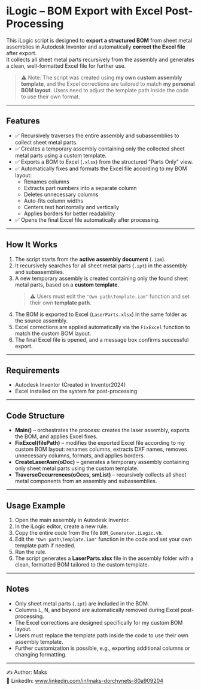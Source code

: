 # iLogic – BOM Export with Excel Post-Processing

This iLogic script is designed to **export a structured BOM** from sheet metal assemblies in Autodesk Inventor and automatically **correct the Excel file** after export.  
It collects all sheet metal parts recursively from the assembly and generates a clean, well-formatted Excel file for further use.  

> ⚠️ Note: The script was created using **my own custom assembly template**, and the Excel corrections are tailored to match **my personal BOM layout**. Users need to adjust the template path inside the code to use their own format.

---

## Features

* ✅ Recursively traverses the entire assembly and subassemblies to collect sheet metal parts.  
* ✅ Creates a temporary assembly containing only the collected sheet metal parts using a custom template.  
* ✅ Exports a BOM to Excel (`.xlsx`) from the structured "Parts Only" view.  
* ✅ Automatically fixes and formats the Excel file according to my BOM layout:  
  * Renames columns  
  * Extracts part numbers into a separate column  
  * Deletes unnecessary columns  
  * Auto-fits column widths  
  * Centers text horizontally and vertically  
  * Applies borders for better readability  
* ✅ Opens the final Excel file automatically after processing.  

---

## How It Works

1. The script starts from the **active assembly document** (`.iam`).  
2. It recursively searches for all sheet metal parts (`.ipt`) in the assembly and subassemblies.  
3. A new temporary assembly is created containing only the found sheet metal parts, based on a **custom template**.  
   > ⚠️ Users must edit the `"Own path\Template.iam"` function and set their own **template path**.  
4. The BOM is exported to Excel (`LaserParts.xlsx`) in the same folder as the source assembly.  
5. Excel corrections are applied automatically via the `FixExcel` function to match the custom BOM layout.  
6. The final Excel file is opened, and a message box confirms successful export.

---

## Requirements

* Autodesk Inventor (Created in Inventor2024)  
* Excel installed on the system for post-processing

---

## Code Structure

* **Main()** – orchestrates the process: creates the laser assembly, exports the BOM, and applies Excel fixes.  
* **FixExcel(filePath)** – modifies the exported Excel file according to my custom BOM layout: renames columns, extracts DXF names, removes unnecessary columns, formats, and applies borders.  
* **CreateLaserAsm(oDoc)** – generates a temporary assembly containing only sheet metal parts using the custom template.  
* **TraverseOccurrences(oOccs, smList)** – recursively collects all sheet metal components from an assembly and subassemblies.

---

## Usage Example

1. Open the main assembly in Autodesk Inventor.  
2. In the iLogic editor, create a new rule.  
3. Copy the entire code from the file `BOM_Generator.iLogic.vb`.
4. Edit the `"Own path\Template.iam"` function in the code and set your own template path if needed.  
5. Run the rule.  
6. The script generates a **LaserParts.xlsx** file in the assembly folder with a clean, formatted BOM tailored to the custom template.

---

## Notes

* Only sheet metal parts (`.ipt`) are included in the BOM.  
* Columns L, N, and beyond are automatically removed during Excel post-processing.  
* The Excel corrections are designed specifically for my custom BOM layout.  
* Users must replace the template path inside the code to use their own assembly template.  
* Further customization is possible, e.g., exporting additional columns or changing formatting.

---

✍️ Author: Maks  
🔗 LinkedIn: www.linkedin.com/in/maks-dorchynets-80a909204
